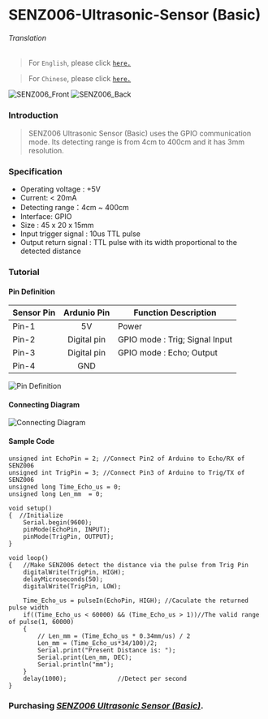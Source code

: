 # SENZ006-Ultrasonic-Sensor (Basic)

###### Translation

> For `English`, please click [`here.`](https://github.com/njustcjj/SENZ006-Ultrasonic-Sensor--Basic-/blob/master/README.md)

> For `Chinese`, please click [`here.`](https://github.com/njustcjj/SENZ006-Ultrasonic-Sensor--Basic-/blob/master/README_CN.md)

![](https://github.com/njustcjj/SENZ006-Ultrasonic-Sensor--Basic-/blob/master/pic/SENZ006_Front.jpg "SENZ006_Front")
![](https://github.com/njustcjj/SENZ006-Ultrasonic-Sensor--Basic-/blob/master/pic/SENZ006_Back.jpg "SENZ006_Back")

### Introduction

> SENZ006 Ultrasonic Sensor (Basic) uses the GPIO communication mode. Its detecting range is from 4cm to 400cm and it has 3mm resolution.


### Specification

- Operating voltage : +5V
- Current: < 20mA
- Detecting range：4cm ~ 400cm
- Interface:  GPIO
- Size : 45 x 20 x 15mm
- Input trigger signal : 10us TTL pulse
- Output return signal : TTL pulse with its width proportional to the detected distance


### Tutorial

#### Pin Definition

|Sensor Pin|Ardunio Pin|Function Description|
|-|:-:|-|
|Pin-1|5V|Power|
|Pin-2|Digital pin|GPIO mode : Trig; Signal Input|
|Pin-3|Digital pin|GPIO mode : Echo; Output|
|Pin-4|GND||

![](https://github.com/njustcjj/SENZ006-Ultrasonic-Sensor--Basic-/blob/master/pic/SENZ006_pin.jpg "Pin Definition") 

#### Connecting Diagram

![](https://github.com/njustcjj/SENZ006-Ultrasonic-Sensor--Basic-/blob/master/pic/SENZ006_connect.png "Connecting Diagram") 

#### Sample Code


	unsigned int EchoPin = 2; //Connect Pin2 of Arduino to Echo/RX of SENZ006
	unsigned int TrigPin = 3; //Connect Pin3 of Arduino to Trig/TX of SENZ006
	unsigned long Time_Echo_us = 0; 
	unsigned long Len_mm  = 0; 
 
	void setup() 
	{  //Initialize 
		Serial.begin(9600);
		pinMode(EchoPin, INPUT);
		pinMode(TrigPin, OUTPUT); 
	} 
 
	void loop() 
	{   //Make SENZ006 detect the distance via the pulse from Trig Pin
		digitalWrite(TrigPin, HIGH);  
		delayMicroseconds(50);        
		digitalWrite(TrigPin, LOW);       

		Time_Echo_us = pulseIn(EchoPin, HIGH); //Caculate the returned pulse width
		if((Time_Echo_us < 60000) && (Time_Echo_us > 1))//The valid range of pulse(1, 60000)
		{   
			// Len_mm = (Time_Echo_us * 0.34mm/us) / 2 
			Len_mm = (Time_Echo_us*34/100)/2;     
			Serial.print("Present Distance is: ");     
			Serial.print(Len_mm, DEC);       
			Serial.println("mm");          
		}   
		delay(1000);              //Detect per second
	}


### Purchasing [*SENZ006 Ultrasonic Sensor (Basic)*](https://www.ebay.com/).
